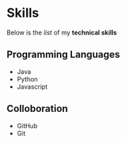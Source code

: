 # Skills
 
Below is the _list_ of my **technical skills** 

## Programming Languages
- Java
- Python
- Javascript

## Colloboration
- GitHub
- Git
